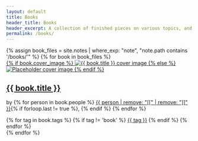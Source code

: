 ```yaml
---
layout: default
title: Books
header_title: Books
header_excerpt: A collection of finished pieces on various topics, and bullshit.
permalink: /books/
---
```



   <div class="books_contain">
    {% assign book_files = site.notes | where_exp: "note", "note.path contains '/books/'" %}
    {% for book in book_files %}
      <div class="book-item">
        <a href="{{ site.baseurl }}{{ book.url }}" class="internal-link">
          {% if book.cover_image %}
            <img src="{{ book.cover_image }}" loading="lazy" class="book_image" alt="{{ book.title }} cover image">
          {% else %}
            <img src="/placeholder.jpg" loading="lazy" class="book_image" alt="Placeholder cover image">
          {% endif %}
        </a>
        <h2><a href="{{ site.baseurl }}{{ book.url }}" class="item-title internal-link">{{ book.title }}</a></h2>
        <p>by 
          {% for person in book.people %}
            <a href="/people/{{ person | downcase | replace: ' ', '-' }}" class="internal-link">{{ person | remove: "[[" | remove: "]]" }}</a>{% if forloop.last != true %}, {% endif %}
          {% endfor %}
        </p>
        <div class="item-tag-wrap">
          {% for tag in book.tags %}
            {% if tag != 'book' %}
              <a href="/tags/{{ tag | downcase }}" class="item-tag internal-link">{{ tag }}</a>
            {% endif %}
          {% endfor %}
        </div>
      </div>
    {% endfor %}
  </div>